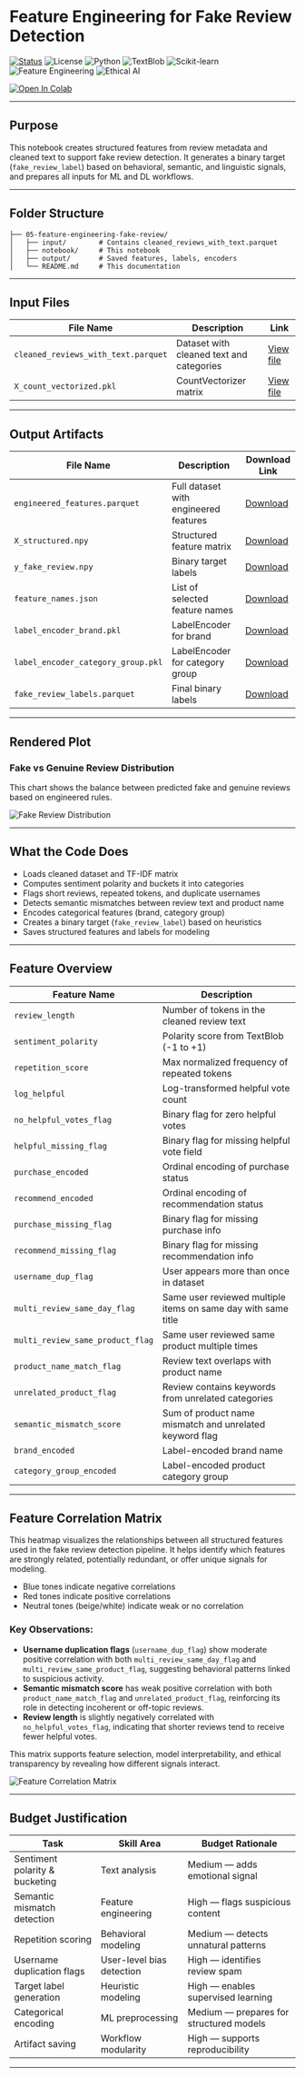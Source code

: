 #  Feature Engineering for Fake Review Detection

[![Status](https://img.shields.io/badge/status-active-brightgreen)](https://github.com/cwattsnogueira/rating-predictor-spam-detection-review-summarizer)
![License](https://img.shields.io/badge/license-MIT-blue)
![Python](https://img.shields.io/badge/python-3.10%2B-yellow)
![TextBlob](https://img.shields.io/badge/sentiment--analysis-TextBlob-lightblue)
![Scikit-learn](https://img.shields.io/badge/scikit--learn-LabelEncoder%20%7C%20joblib-orange)
![Feature Engineering](https://img.shields.io/badge/feature--engineering-✓-purple)
![Ethical AI](https://img.shields.io/badge/ethics-behavioral--signals-green)

[![Open In Colab](https://colab.research.google.com/assets/colab-badge.svg)](https://colab.research.google.com/github/cwattsnogueira/rating-predictor-spam-detection-review-summarizer/blob/main/05_feature_engineering.ipynb)

---

##  Purpose

This notebook creates structured features from review metadata and cleaned text to support fake review detection. It generates a binary target (`fake_review_label`) based on behavioral, semantic, and linguistic signals, and prepares all inputs for ML and DL workflows.

---

##  Folder Structure

```
├── 05-feature-engineering-fake-review/
│   ├── input/        # Contains cleaned_reviews_with_text.parquet
│   ├── notebook/     # This notebook
│   ├── output/       # Saved features, labels, encoders
│   └── README.md     # This documentation
```

---

##  Input Files

| File Name                          | Description                                 | Link |
|-----------------------------------|---------------------------------------------|------|
| `cleaned_reviews_with_text.parquet` | Dataset with cleaned text and categories   | [ View file](../04-text-cleaning-vectorization/output/cleaned_reviews_with_text.parquet) |
| `X_count_vectorized.pkl`          | CountVectorizer matrix                      | [ View file](../04-text-cleaning-vectorization/output/X_count_vectorized.pkl) |

---

##  Output Artifacts

| File Name                          | Description                              | Download Link |
|-----------------------------------|------------------------------------------|----------------|
| `engineered_features.parquet`     | Full dataset with engineered features    | [ Download](./output/engineered_features.parquet) |
| `X_structured.npy`                | Structured feature matrix                | [ Download](./output/X_structured.npy) |
| `y_fake_review.npy`               | Binary target labels                     | [ Download](./output/y_fake_review.npy) |
| `feature_names.json`              | List of selected feature names           | [ Download](./output/feature_names.json) |
| `label_encoder_brand.pkl`         | LabelEncoder for brand                   | [ Download](./output/label_encoder_brand.pkl) |
| `label_encoder_category_group.pkl`| LabelEncoder for category group          | [ Download](./output/label_encoder_category_group.pkl) |
| `fake_review_labels.parquet`      | Final binary labels                      | [ Download](./output/fake_review_labels.parquet) |

---

##  Rendered Plot

###  Fake vs Genuine Review Distribution
This chart shows the balance between predicted fake and genuine reviews based on engineered rules.

![Fake Review Distribution](./output/fake_vs_genuine_distribution.png)

---

##  What the Code Does

- Loads cleaned dataset and TF-IDF matrix
- Computes sentiment polarity and buckets it into categories
- Flags short reviews, repeated tokens, and duplicate usernames
- Detects semantic mismatches between review text and product name
- Encodes categorical features (brand, category group)
- Creates a binary target (`fake_review_label`) based on heuristics
- Saves structured features and labels for modeling

---

##  Feature Overview

| Feature Name                   | Description |
|-------------------------------|-------------|
| `review_length`               | Number of tokens in the cleaned review text |
| `sentiment_polarity`         | Polarity score from TextBlob (-1 to +1) |
| `repetition_score`           | Max normalized frequency of repeated tokens |
| `log_helpful`                | Log-transformed helpful vote count |
| `no_helpful_votes_flag`      | Binary flag for zero helpful votes |
| `helpful_missing_flag`       | Binary flag for missing helpful vote field |
| `purchase_encoded`           | Ordinal encoding of purchase status |
| `recommend_encoded`          | Ordinal encoding of recommendation status |
| `purchase_missing_flag`      | Binary flag for missing purchase info |
| `recommend_missing_flag`     | Binary flag for missing recommendation info |
| `username_dup_flag`          | User appears more than once in dataset |
| `multi_review_same_day_flag` | Same user reviewed multiple items on same day with same title |
| `multi_review_same_product_flag` | Same user reviewed same product multiple times |
| `product_name_match_flag`    | Review text overlaps with product name |
| `unrelated_product_flag`     | Review contains keywords from unrelated categories |
| `semantic_mismatch_score`    | Sum of product name mismatch and unrelated keyword flag |
| `brand_encoded`              | Label-encoded brand name |
| `category_group_encoded`     | Label-encoded product category group |

---

##  Feature Correlation Matrix

This heatmap visualizes the relationships between all structured features used in the fake review detection pipeline. It helps identify which features are strongly related, potentially redundant, or offer unique signals for modeling.

-  Blue tones indicate negative correlations  
-  Red tones indicate positive correlations  
-  Neutral tones (beige/white) indicate weak or no correlation  

###  Key Observations:
- **Username duplication flags** (`username_dup_flag`) show moderate positive correlation with both `multi_review_same_day_flag` and `multi_review_same_product_flag`, suggesting behavioral patterns linked to suspicious activity.
- **Semantic mismatch score** has weak positive correlation with both `product_name_match_flag` and `unrelated_product_flag`, reinforcing its role in detecting incoherent or off-topic reviews.
- **Review length** is slightly negatively correlated with `no_helpful_votes_flag`, indicating that shorter reviews tend to receive fewer helpful votes.

This matrix supports feature selection, model interpretability, and ethical transparency by revealing how different signals interact.

![Feature Correlation Matrix](./output/featurecorrmatrix.png)

---

##  Budget Justification

| Task                          | Skill Area               | Budget Rationale |
|-------------------------------|--------------------------|------------------|
| Sentiment polarity & bucketing| Text analysis            | Medium — adds emotional signal |
| Semantic mismatch detection   | Feature engineering       | High — flags suspicious content |
| Repetition scoring            | Behavioral modeling       | Medium — detects unnatural patterns |
| Username duplication flags    | User-level bias detection | High — identifies review spam |
| Target label generation       | Heuristic modeling        | High — enables supervised learning |
| Categorical encoding          | ML preprocessing          | Medium — prepares for structured models |
| Artifact saving               | Workflow modularity       | High — supports reproducibility |

---


